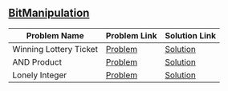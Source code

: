 ## [BitManipulation](https://www.hackerrank.com/domains/algorithms/bit-manipulation)

Problem Name|Problem Link|Solution Link
---|---|---
Winning Lottery Ticket|[Problem](https://www.hackerrank.com/challenges/winning-lottery-ticket/problem)|[Solution](/WinningLotteryTicket.java)
AND Product|[Problem](https://www.hackerrank.com/challenges/and-product/problem)|[Solution](/and-product.cpp)
Lonely Integer|[Problem](https://www.hackerrank.com/challenges/lonely-integer/problem)|[Solution](/lonely-integer.cpp)
